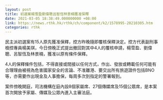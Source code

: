 ```yaml
---
layout: post
title: 初選案楊雪盈劉偉聰呂智恆林景楠獲准保釋
date: 2021-03-05 18:38:49.000000000 +08:00
link: https://news.rthk.hk/rthk/ch/component/k2/1578995-20210305.htm
categories: rthk
---
```


民主派初選案有15人原先獲准保釋，控方昨晚隨即覆核保釋決定。控方代表副刑事檢控專員楊美琪，今日傍晚正式提出撤回對其中4人的覆核申請，楊雪盈、劉偉聰、呂智恆及林景楠，獲准以原有條件保釋。

4人的保釋條件包括，不得直接或間接以任何方式，作出、發放或轉載任何可能有合理理由被視為危害國家安全的言論、不准離港、要交出所有旅遊證件包括BNO等，亦需要作出現金及人事擔保，每周多次到指定的警署報到。

案件傍晚開庭，司法機構在庭內設8個家屬席、27個傳媒席及15個公眾席，是本案首次開放予家屬、傳媒及公眾內進入主審法庭。
